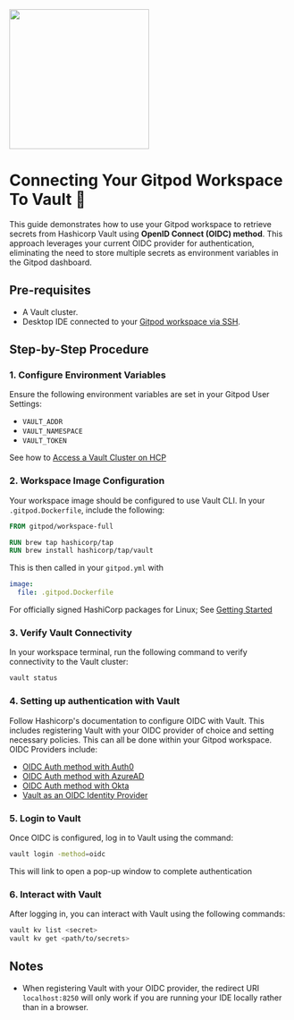 <img src="https://www.gitpod.io/images/media-kit/logo-dark-theme.png" width="250">

# Connecting Your Gitpod Workspace To Vault 🍊
This guide demonstrates how to use your Gitpod workspace to retrieve secrets from Hashicorp Vault using **OpenID Connect (OIDC) method**. This approach leverages your current OIDC provider for authentication, eliminating the need to store multiple secrets as environment variables in the Gitpod dashboard.

## Pre-requisites
- A Vault cluster.
- Desktop IDE connected to your [Gitpod workspace via SSH](https://www.gitpod.io/docs/configure/user-settings/ssh).

## Step-by-Step Procedure

### 1. Configure Environment Variables
Ensure the following environment variables are set in your Gitpod User Settings:
- `VAULT_ADDR`
- `VAULT_NAMESPACE`
- `VAULT_TOKEN`

See how to [Access a Vault Cluster on HCP](https://developer.hashicorp.com/vault/tutorials/get-started-hcp-vault-dedicated/vault-access-cluster)

### 2. Workspace Image Configuration
Your workspace image should be configured to use Vault CLI. In your `.gitpod.Dockerfile`, include the following:
```Dockerfile
FROM gitpod/workspace-full

RUN brew tap hashicorp/tap
RUN brew install hashicorp/tap/vault
```

This is then called in your `gitpod.yml` with
```yaml
image:
  file: .gitpod.Dockerfile
```

For officially signed HashiCorp packages for Linux; See [Getting Started](https://developer.hashicorp.com/vault/tutorials/getting-started/getting-started-install)

### 3. Verify Vault Connectivity
In your workspace terminal, run the following command to verify connectivity to the Vault cluster:
```sh
vault status
```

### 4. Setting up authentication with Vault
Follow Hashicorp's documentation to configure OIDC with Vault. This includes registering Vault with your OIDC provider of choice and setting necessary policies. This can all be done within your Gitpod workspace. OIDC Providers include:
- [OIDC Auth method with Auth0](https://developer.hashicorp.com/vault/tutorials/auth-methods/oidc-auth)
- [OIDC Auth method with AzureAD](https://developer.hashicorp.com/vault/tutorials/auth-methods/oidc-auth-azure)
- [OIDC Auth method with Okta](https://developer.hashicorp.com/vault/tutorials/auth-methods/vault-oidc-okta)
- [Vault as an OIDC Identity Provider](https://developer.hashicorp.com/vault/tutorials/auth-methods/oidc-identity-provider)

### 5. Login to Vault
Once OIDC is configured, log in to Vault using the command:
```sh
vault login -method=oidc
```
This will link to open a pop-up window to complete authentication

### 6. Interact with Vault
After logging in, you can interact with Vault using the following commands:
```sh
vault kv list <secret>
vault kv get <path/to/secrets>
```
## Notes
- When registering Vault with your OIDC provider, the redirect URI `localhost:8250` will only work if you are running your IDE locally rather than in a browser.

